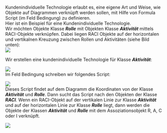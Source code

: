 

Kundenindividuelle Technologie erlaubt es, eine eigene Art und Weise,
wie Objekte auf Diagrammen verknüpft werden sollen, mit Hilfe von
Formula Script (im Feld Bedingung) zu definieren.  
Hier ist ein Beispiel für eine Kundenindividuelle Technologie.  
Wir möchten Objekte Klasse ***Rolle*** mit Objekten Klasse
***Aktivität*** mittels RACI-Objekte verknüpfen. Dabei liegen RACI
Objekte auf der horizontalen und vertikalnen Kreuzung zwischen Rollen
und Aktivitäten (siehe Bild unten):  
![](//images.ctfassets.net/utx1h0gfm1om/5KHh1ilom4sQUi0Kqyqumq/5a5a5bb3e5743e2fad6c957b19eedcaf/1018283.png)  
  
Wir erstellen eine kundenindividuelle Technologie für Klasse
***Aktivität***:  
  
![](//images.ctfassets.net/utx1h0gfm1om/5hYlbUNKTYYeacy2wwyyiy/b3136788db83e18aa6cc1989c7245ab6/1018284.png)  
Im Feld Bedingung schreiben wir folgendes Script:  
  
![](//images.ctfassets.net/utx1h0gfm1om/6ESNEAnxn2YCKQUkQY00cw/f84a3d0457ca7b3b93fc1009f99991cf/1018285.png)  
Dieses Script findet auf dem Diagramm die Koordinaten von der Klasse
***Aktivität*** und ***Rolle***. Dann sucht das Script nach den Objekten
der Klasse ***RACI***. Wenn ein RACI-Objekt auf der vertikalen Linie zur
Klasse ***Aktivität*** und auf der horizontalen Linie zur Klasse
***Rolle*** liegt, dann werden die Objekte der Klassen ***Aktivität***
und ***Rolle*** mit dem Assoziationsobjekt R, A, C oder I verknüpft.  
  
![](//images.ctfassets.net/utx1h0gfm1om/5nJbxauNi0uCMoY0mcSykq/6dba34b9f6876515b5137f3270d07ca0/1018278.png)

